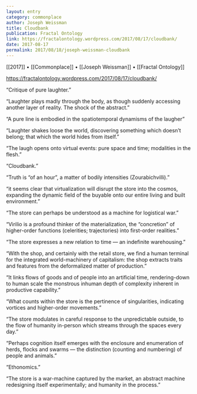 ```yaml
---
layout: entry
category: commonplace
author: Joseph Weissman
title: Cloudbank
publication: Fractal Ontology
link: https://fractalontology.wordpress.com/2017/08/17/cloudbank/
date: 2017-08-17
permalink: 2017/08/18/joseph-weissman-cloudbank
---
```


[[2017]] • [[Commonplace]] • [[Joseph Weissman]] • [[Fractal Ontology]] 

https://fractalontology.wordpress.com/2017/08/17/cloudbank/

“Critique of pure laughter.”

“Laughter plays madly through the body, as though suddenly accessing another layer of reality. The shock of the abstract.”

“A pure line is embodied in the spatiotemporal dynamisms of the laugher”

“Laughter shakes loose the world, discovering something which doesn’t belong; that which the world hides from itself.”

“The laugh opens onto virtual events: pure space and time; modalities in the flesh.”

“Cloudbank.”

“Truth is “of an hour”, a matter of bodily intensities (Zourabichvilli).”

“it seems clear that virtualization will disrupt the store into the cosmos, expanding the dynamic field of the buyable onto our entire living and built environment.”

“The store can perhaps be understood as a machine for logistical war.”

“Virilio is a profound thinker of the materialization, the “concretion” of higher-order functions (celerities; trajectories) into first-order realities.”

“The store expresses a new relation to time — an indefinite warehousing.”

“With the shop, and certainly with the retail store, we find a human terminal for the integrated world-machinery of capitalism: the shop extracts traits and features from the deformalized matter of production.”

“It links flows of goods and of people into an artificial time, rendering-down to human scale the monstrous inhuman depth of complexity inherent in productive capability.”

“What counts within the store is the pertinence of singularities, indicating vortices and higher-order movements.”

“The store modulates in careful response to the unpredictable outside, to the flow of humanity in-person which streams through the spaces every day.”

“Perhaps cognition itself emerges with the enclosure and enumeration of herds, flocks and swarms — the distinction (counting and numbering) of people and animals.”

“Ethonomics.”

“The store is a war-machine captured by the market, an abstract machine redesigning itself experimentally; and humanity in the process.”


